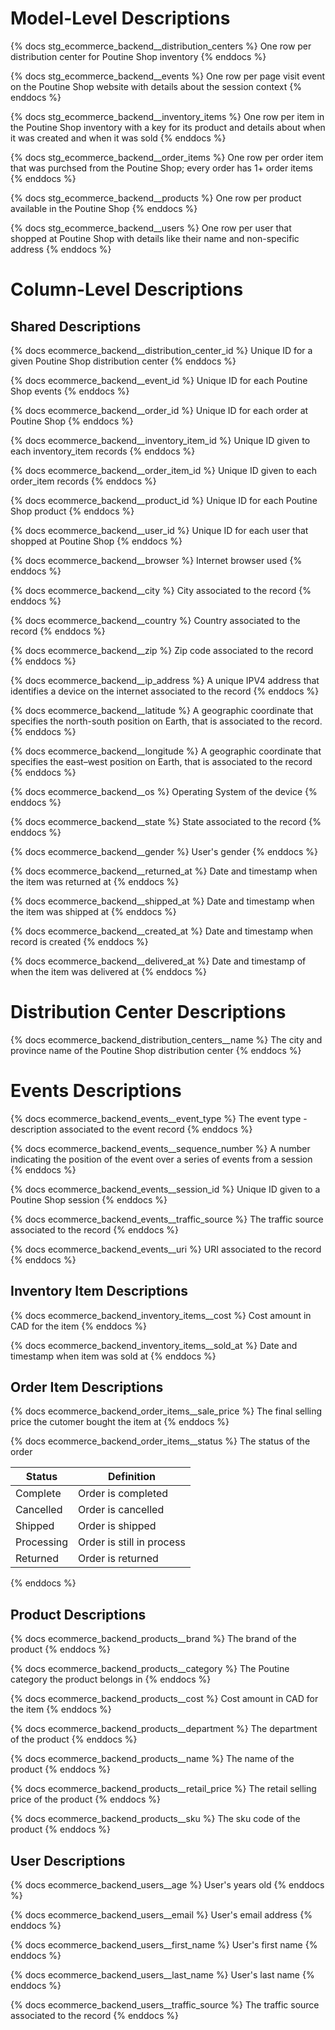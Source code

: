 # Model-Level Descriptions

{% docs stg_ecommerce_backend__distribution_centers %}
One row per distribution center for Poutine Shop inventory
{% enddocs %}

{% docs stg_ecommerce_backend__events %}
One row per page visit event on the Poutine Shop website with details about the session context
{% enddocs %}

{% docs stg_ecommerce_backend__inventory_items %}
One row per item in the Poutine Shop inventory with a key for its product and details about when it was created and when it was sold
{% enddocs %}

{% docs stg_ecommerce_backend__order_items %}
One row per order item that was purchsed from the Poutine Shop; every order has 1+ order items
{% enddocs %}

{% docs stg_ecommerce_backend__products %}
One row per product available in the Poutine Shop
{% enddocs %}

{% docs stg_ecommerce_backend__users %}
One row per user that shopped at Poutine Shop with details like their name and non-specific address
{% enddocs %}

# Column-Level Descriptions

## Shared Descriptions

{% docs ecommerce_backend__distribution_center_id %}
Unique ID for a given Poutine Shop distribution center
{% enddocs %}

{% docs ecommerce_backend__event_id %}
Unique ID for each Poutine Shop events
{% enddocs %}

{% docs ecommerce_backend__order_id %}
Unique ID for each order at Poutine Shop
{% enddocs %}

{% docs ecommerce_backend__inventory_item_id %}
Unique ID given to each inventory_item records
{% enddocs %}

{% docs ecommerce_backend__order_item_id %}
Unique ID given to each order_item records
{% enddocs %}

{% docs ecommerce_backend__product_id %}
Unique ID for each Poutine Shop product
{% enddocs %}

{% docs ecommerce_backend__user_id %}
Unique ID for each user that shopped at Poutine Shop
{% enddocs %}

{% docs ecommerce_backend__browser %}
Internet browser used
{% enddocs %}

{% docs ecommerce_backend__city %}
City associated to the record
{% enddocs %}

{% docs ecommerce_backend__country %}
Country associated to the record
{% enddocs %}

{% docs ecommerce_backend__zip %}
Zip code associated to the record
{% enddocs %}

{% docs ecommerce_backend__ip_address %}
A unique IPV4 address that identifies a device on the internet associated to the record
{% enddocs %}

{% docs ecommerce_backend__latitude %}
A geographic coordinate that specifies the north-south position on Earth, that is associated to the record.
{% enddocs %}

{% docs ecommerce_backend__longitude %}
A geographic coordinate that specifies the east–west position on Earth, that is associated to the record
{% enddocs %}

{% docs ecommerce_backend__os %}
Operating System of the device
{% enddocs %}

{% docs ecommerce_backend__state %}
State associated to the record
{% enddocs %}

{% docs ecommerce_backend__gender %}
User's gender
{% enddocs %}

{% docs ecommerce_backend__returned_at %}
Date and timestamp when the item was returned at
{% enddocs %}

{% docs ecommerce_backend__shipped_at %}
Date and timestamp when the item was shipped at
{% enddocs %}

{% docs ecommerce_backend__created_at %}
Date and timestamp when record is created
{% enddocs %}

{% docs ecommerce_backend__delivered_at %}
Date and timestamp of when the item was delivered at
{% enddocs %}

# Distribution Center Descriptions

{% docs ecommerce_backend_distribution_centers__name %}
The city and province name of the Poutine Shop distribution center
{% enddocs %}

# Events Descriptions

{% docs ecommerce_backend_events__event_type %}
The event type - description associated to the event record
{% enddocs %}

{% docs ecommerce_backend_events__sequence_number %}
A number indicating the position of the event over a series of events from a session
{% enddocs %}

{% docs ecommerce_backend_events__session_id %}
Unique ID given to a Poutine Shop session
{% enddocs %}

{% docs ecommerce_backend_events__traffic_source %}
The traffic source associated to the record
{% enddocs %}

{% docs ecommerce_backend_events__uri %}
URI associated to the record
{% enddocs %}

## Inventory Item Descriptions

{% docs ecommerce_backend_inventory_items__cost %}
Cost amount in CAD for the item
{% enddocs %}

{% docs ecommerce_backend_inventory_items__sold_at %}
Date and timestamp when item was sold at
{% enddocs %}

## Order Item Descriptions

{% docs ecommerce_backend_order_items__sale_price %}
The final selling price the cutomer bought the item at
{% enddocs %}

{% docs ecommerce_backend_order_items__status %}
The status of the order

| Status | Definition |
| ---- | ---- |
| Complete | Order is completed |
| Cancelled | Order is cancelled |
| Shipped | Order is shipped |
| Processing | Order is still in process |
| Returned | Order is returned |
{% enddocs %}

## Product Descriptions

{% docs ecommerce_backend_products__brand %}
The brand of the product
{% enddocs %}

{% docs ecommerce_backend_products__category %}
The Poutine category the product belongs in
{% enddocs %}

{% docs ecommerce_backend_products__cost %}
Cost amount in CAD for the item
{% enddocs %}

{% docs ecommerce_backend_products__department %}
The department of the product
{% enddocs %}

{% docs ecommerce_backend_products__name %}
The name of the product
{% enddocs %}

{% docs ecommerce_backend_products__retail_price %}
The retail selling price of the product
{% enddocs %}

{% docs ecommerce_backend_products__sku %}
The sku code of the product
{% enddocs %}

## User Descriptions

{% docs ecommerce_backend_users__age %}
User's years old
{% enddocs %}

{% docs ecommerce_backend_users__email %}
User's email address
{% enddocs %}

{% docs ecommerce_backend_users__first_name %}
User's first name
{% enddocs %}

{% docs ecommerce_backend_users__last_name %}
User's last name
{% enddocs %}

{% docs ecommerce_backend_users__traffic_source %}
The traffic source associated to the record
{% enddocs %}
